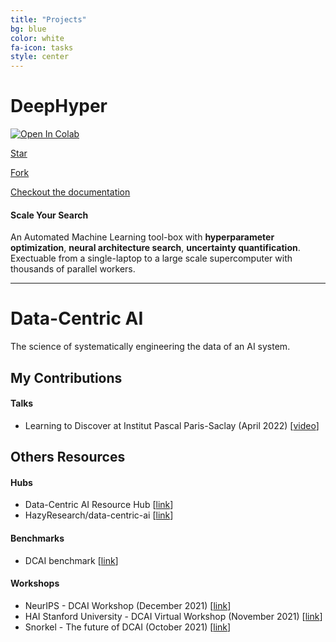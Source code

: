 ```yaml
---
title: "Projects"
bg: blue
color: white
fa-icon: tasks
style: center
---
```


# DeepHyper

[![Open In Colab](https://colab.research.google.com/assets/colab-badge.svg)](https://colab.research.google.com/github/deephyper/tutorials/blob/main/tutorials/colab/DeepHyper_101.ipynb)

<!-- Place this tag where you want the button to render. -->
<a class="github-button" href="https://github.com/deephyper/deephyper" data-icon="octicon-star" data-size="large" data-show-count="true" aria-label="Star deephyper/deephyper on GitHub">Star</a>
<!-- Place this tag where you want the button to render. -->
<a class="github-button" href="https://github.com/deephyper/deephyper/fork" data-icon="octicon-repo-forked" data-size="large" data-show-count="true" aria-label="Fork deephyper/deephyper on GitHub">Fork</a>

<a href="https://deephyper.readthedocs.io">Checkout the documentation</a>

#### Scale Your Search

An Automated Machine Learning tool-box with **hyperparameter optimization**, **neural architecture search**, **uncertainty quantification**. Exectuable from a single-laptop to a large scale supercomputer with thousands of parallel workers.

---

# Data-Centric AI

The science of systematically engineering the data of an AI system.


## My Contributions

<div style="text-align: left">

<h4>Talks</h4>

<ul>
    <li>Learning to Discover at Institut Pascal Paris-Saclay (April 2022) [<a href="https://indico.ijclab.in2p3.fr/event/5999/contributions/25960/attachments/18757/25303/Romain_Egele_LTD2022.mp4">video</a>]</li>
</ul>

</div>

## Others Resources

<div style="text-align: left">

<h4>Hubs</h4>

<ul>
    <li>Data-Centric AI Resource Hub [<a href="http://datacentricai.org">link</a>]</li>
    <li>HazyResearch/data-centric-ai [<a href="https://github.com/HazyResearch/data-centric-ai">link</a>]</li>
</ul>


<h4>Benchmarks</h4>

<ul>
    <li>DCAI benchmark [<a href="https://www.datacentricai.cc/benchmark/">link</a>]</li>
</ul>

<h4>Workshops</h4>

<ul>
    <li>NeurIPS - DCAI Workshop (December 2021) [<a href="https://datacentricai.org/neurips21/">link</a>]</li>
    <li>HAI Stanford University - DCAI Virtual Workshop (November 2021) [<a href="https://hai.stanford.edu/events/data-centric-ai-virtual-workshop">link</a>]</li>
    <li>Snorkel - The future of DCAI (October 2021) [<a href="https://youtu.be/dF8EQaSQ8hU">link</a>]</li>
</ul>

</div>